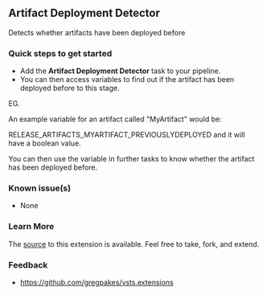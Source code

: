 ## Artifact Deployment Detector ##

Detects whether artifacts have been deployed before

### Quick steps to get started ###

- Add the **Artifact Deployment Detector** task to your pipeline.
- You can then access variables to find out if the artifact has been deployed before to this stage.

EG.

An example variable for an artifact called "MyArtifact" would be:

RELEASE_ARTIFACTS_MYARTIFACT_PREVIOUSLYDEPLOYED and it will have a boolean value.

You can then use the variable in further tasks to know whether the artifact has been deployed before.

### Known issue(s)

- None

### Learn More

The [source](https://github.com/gregpakes/vsts.extensions) to this extension is available. Feel free to take, fork, and extend.

### Feedback ###
- https://github.com/gregpakes/vsts.extensions